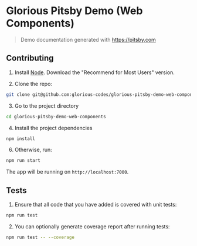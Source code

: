 # Glorious Pitsby Demo (Web Components)
> Demo documentation generated with https://pitsby.com

## Contributing

1. Install [Node](https://nodejs.org/en/). Download the "Recommend for Most Users" version.

2. Clone the repo:
``` bash
git clone git@github.com:glorious-codes/glorious-pitsby-demo-web-components.git
```

3. Go to the project directory
``` bash
cd glorious-pitsby-demo-web-components
```

4. Install the project dependencies
``` bash
npm install
```

6. Otherwise, run:
``` bash
npm run start
```

The app will be running on `http://localhost:7000`.

## Tests

1. Ensure that all code that you have added is covered with unit tests:
``` bash
npm run test
```

2. You can optionally generate coverage report after running tests:
``` bash
npm run test -- --coverage
```

